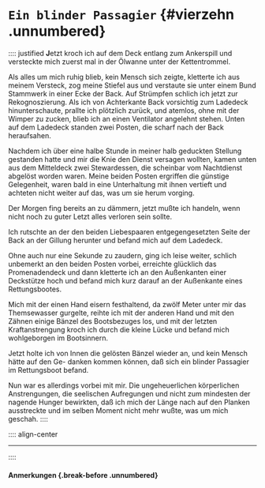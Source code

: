 # `Ein blinder Passagier` {#vierzehn .unnumbered}

:::: justified
**J**etzt kroch ich auf dem Deck entlang zum
Ankerspill und versteckte mich zuerst mal in
der Ölwanne unter der Kettentrommel.

Als alles um mich ruhig blieb, kein Mensch
sich zeigte, kletterte ich aus meinem Versteck,
zog meine Stiefel aus und verstaute sie unter
einem Bund Stammwerk in einer Ecke der
Back. Auf Strümpfen schlich ich jetzt zur
Rekognoszierung. Als ich von Achterkante Back
vorsichtig zum Ladedeck hinunterschaute, prallte ich
plötzlich zurück, und atemlos, ohne mit der Wimper
zu zucken, blieb ich an einen Ventilator angelehnt
stehen. Unten auf dem Ladedeck standen zwei
Posten, die scharf nach der Back heraufsahen.

Nachdem ich über eine halbe Stunde in meiner
halb geduckten Stellung gestanden hatte und mir
die Knie den Dienst versagen wollten, kamen
unten aus dem Mitteldeck zwei Stewardessen,
die scheinbar vom Nachtdienst abgelöst worden
waren. Meine beiden Posten ergriffen die
günstige Gelegenheit, waren bald in eine
Unterhaltung mit ihnen vertieft und achteten nicht
weiter auf das, was um sie herum vorging.

Der Morgen fing bereits an zu dämmern, jetzt
mußte ich handeln, wenn nicht noch zu guter Letzt
alles verloren sein sollte.

Ich rutschte an der den beiden Liebespaaren
entgegengesetzten Seite der Back an der Gillung
herunter und befand mich auf dem Ladedeck.

Ohne auch nur eine Sekunde zu zaudern, ging
ich leise weiter, schlich unbemerkt an den beiden
Posten vorbei, erreichte glücklich das
Promenadendeck und dann kletterte ich an den Außenkanten
einer Deckstütze hoch und befand mich kurz darauf
an der Außenkante eines Rettungsbootes.

Mich mit der einen Hand eisern festhaltend, da
zwölf Meter unter mir das Themsewasser
gurgelte, reihte ich mit der anderen Hand und mit
den Zähnen einige Bänzel des Bootsbezuges
los, und mit der letzten Kraftanstrengung kroch
ich durch die kleine Lücke und befand mich
wohlgeborgen im Bootsinnern.

Jetzt holte ich von Innen die gelösten Bänzel
wieder an, und kein Mensch hätte auf den Ge-
danken kommen können, daß sich ein blinder
Passagier im Rettungsboot befand.

Nun war es allerdings vorbei mit mir. Die
ungeheuerlichen körperlichen Anstrengungen, die
seelischen Aufregungen und nicht zum mindesten
der nagende Hunger bewirkten, daß ich mich der
Länge nach auf den Planken ausstreckte und im
selben Moment nicht mehr wußte, was um mich
geschah.
::::


:::: align-center
****
::::

#### **Anmerkungen** {.break-before .unnumbered}
